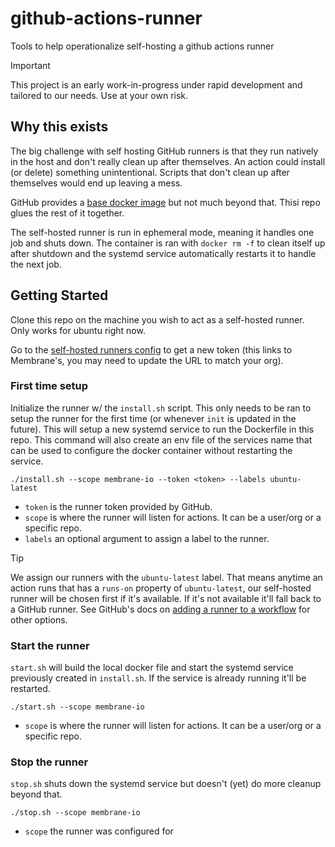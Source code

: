 # github-actions-runner

Tools to help operationalize self-hosting a github actions runner

> [!IMPORTANT]
> This project is an early work-in-progress under rapid development and tailored to our needs. Use at your own risk.

## Why this exists

The big challenge with self hosting GitHub runners is that they run natively in the host and don't really clean up after themselves. An action could install (or delete) something unintentional. Scripts that don't clean up after themselves would end up leaving a mess.

GitHub provides a [base docker image](https://github.com/actions/runner/blob/main/images/Dockerfile) but not much beyond that. Thisi repo glues the rest of it together.

The self-hosted runner is run in ephemeral mode, meaning it handles one job and shuts down. The container is ran with `docker rm -f` to clean itself up after shutdown and the systemd service automatically restarts it to handle the next job.

## Getting Started

Clone this repo on the machine you wish to act as a self-hosted runner. Only works for ubuntu right now.

Go to the [self-hosted runners config](https://github.com/organizations/membrane-io/settings/actions/runners/new?arch=x64&os=linux) to get a new token (this links to Membrane's, you may need to update the URL to match your org).

### First time setup

Initialize the runner w/ the `install.sh` script. This only needs to be ran to setup the runner for the first time (or whenever `init` is updated in the future). This will setup a new systemd service to run the Dockerfile in this repo. This command will also create an env file of the services name that can be used to configure the docker container without restarting the service.

```
./install.sh --scope membrane-io --token <token> --labels ubuntu-latest
```

- `token` is the runner token provided by GitHub.
- `scope` is where the runner will listen for actions. It can be a user/org or a specific repo.
- `labels` an optional argument to assign a label to the runner.

> [!TIP]
> We assign our runners with the `ubuntu-latest` label. That means anytime an action runs that has a `runs-on` property of `ubuntu-latest`, our self-hosted runner will be chosen first if it's available. If it's not available it'll fall back to a GitHub runner. See GitHub's docs on [adding a runner to a workflow](https://docs.github.com/en/actions/hosting-your-own-runners/managing-self-hosted-runners/using-self-hosted-runners-in-a-workflow) for other options.

### Start the runner

`start.sh` will build the local docker file and start the systemd service previously created in `install.sh`. If the service is already running it'll be restarted.

```
./start.sh --scope membrane-io
```

- `scope` is where the runner will listen for actions. It can be a user/org or a specific repo.

### Stop the runner

`stop.sh` shuts down the systemd service but doesn't (yet) do more cleanup beyond that.

```
./stop.sh --scope membrane-io
```

- `scope` the runner was configured for
